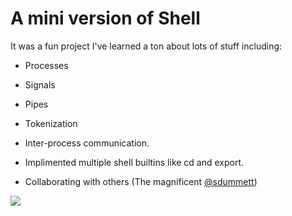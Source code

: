 # A mini version of Shell

It was a fun project I've learned a ton about lots of stuff including:

- Processes 

- Signals

- Pipes

- Tokenization

- Inter-process communication.

- Implimented multiple shell builtins like cd and export.

- Collaborating with others (The magnificent [@sdummett](https://github.com/sdummett))

![](https://github.com/lefoun/Minishell/blob/main/minishell.gif)
